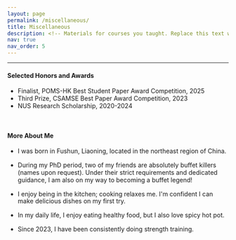 ```yaml
---
layout: page
permalink: /miscellaneous/
title: Miscellaneous
description: <!-- Materials for courses you taught. Replace this text with your description. -->
nav: true
nav_order: 5
---
```


---

#### Selected Honors and Awards

- Finalist, POMS-HK Best Student Paper Award Competition, 2025
- Third Prize, CSAMSE Best Paper Award Competition, 2023
- NUS Research Scholarship, 2020-2024

<!--
- Second Prize, China High School Mathematical Olympiad (Provincial)
- Third Prize, China High School Biology Olympiad (Provincial)
-->

<br/>

#### More About Me

- <p style="line-height: 1.2;"> I was born in Fushun, Liaoning, located in the northeast region of China.</p>
- <p style="line-height: 1.2;"> During my PhD period, two of my friends are absolutely buffet killers (names upon request). Under their strict requirements and dedicated guidance, I am also on my way to becoming a buffet legend!</p>
- <p style="line-height: 1.2;"> I enjoy being in the kitchen; cooking relaxes me. I'm confident I can make delicious dishes on my first try.</p>
- <p style="line-height: 1.2;"> In my daily life, I enjoy eating healthy food, but I also love spicy hot pot.</p>
- <p style="line-height: 1.2;"> Since 2023, I have been consistently doing strength training.</p> 

<!--
<br/>

- I was born in Fushun, Liaoning, located in the northeast region of China.
- During my PhD period, two of my friends are absolutely buffet killers (names upon request). Under their strict requirements and dedicated guidance, I am also on my way to becoming a buffet legend!
- I enjoy being in the kitchen; cooking relaxes me. I'm confident I can make delicious dishes on my first try.
- In my daily life, I enjoy eating healthy food, but I also love spicy hot pot.
- Since 2023, I have been consistently doing strength training (although there are still no very obvious signs of it yet...).

-->
